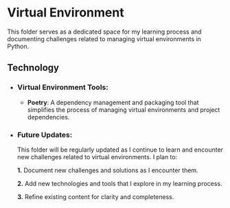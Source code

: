 # Virtual Environment
This folder serves as a dedicated space for my learning process and documenting challenges related to managing virtual environments in Python. 

## Technology
- ### Virtual Environment Tools:
    - **Poetry**: A dependency management and packaging tool that simplifies the process of managing virtual environments and project dependencies.

- ### Future Updates:
    This folder will be regularly updated as I continue to learn and encounter new challenges related to virtual environments. I plan to:

    **1.** Document new challenges and solutions as I encounter them.
    
    **2.** Add new technologies and tools that I explore in my learning process.
    
    **3.** Refine existing content for clarity and completeness.
